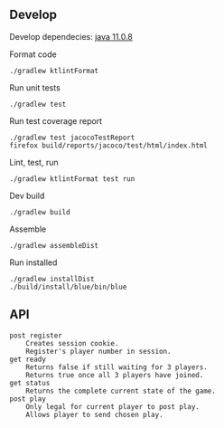 Develop
-------

Develop dependecies: [java 11.0.8](https://sdkman.io/)

Format code

    ./gradlew ktlintFormat

Run unit tests

    ./gradlew test

Run test coverage report

    ./gradlew test jacocoTestReport
    firefox build/reports/jacoco/test/html/index.html

Lint, test, run

    ./gradlew ktlintFormat test run

Dev build

    ./gradlew build

Assemble

    ./gradlew assembleDist

Run installed

    ./gradlew installDist
    ./build/install/blue/bin/blue


API
---

```
post register
    Creates session cookie.
    Register's player number in session.
get ready
    Returns false if still waiting for 3 players.
    Returns true once all 3 players have joined.
get status
    Returns the complete current state of the game.
post play
    Only legal for current player to post play.
    Allows player to send chosen play.
```
